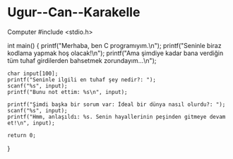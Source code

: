 # Ugur--Can--Karakelle
Computer 
#include <stdio.h>

int main() {
    printf("Merhaba, ben C programıyım.\n");
    printf("Seninle biraz kodlama yapmak hoş olacak!\n");
    printf("Ama şimdiye kadar bana verdiğin tüm tuhaf girdilerden bahsetmek zorundayım...\n");

    char input[100];
    printf("Seninle ilgili en tuhaf şey nedir?: ");
    scanf("%s", input);
    printf("Bunu not ettim: %s\n", input);

    printf("Şimdi başka bir sorum var: İdeal bir dünya nasıl olurdu?: ");
    scanf("%s", input);
    printf("Hmm, anlaşıldı: %s. Senin hayallerinin peşinden gitmeye devam et!\n", input);

    return 0;
}